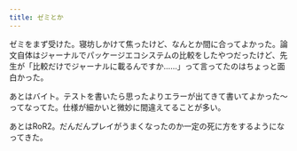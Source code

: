 ```yaml
---
title: ゼミとか
---
```


ゼミをまず受けた。寝坊しかけて焦ったけど、なんとか間に合ってよかった。論文自体はジャーナルでパッケージエコシステムの比較をしたやつだったけど、先生が「比較だけでジャーナルに載るんですか……」って言ってたのはちょっと面白かった。

あとはバイト。テストを書いたら思ったよりエラーが出てきて書いてよかった～ってなってた。仕様が細かいと微妙に間違えてることが多い。

あとはRoR2。だんだんプレイがうまくなったのか一定の死に方をするようになってきた。